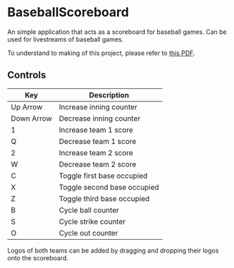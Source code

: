 # BaseballScoreboard

An simple application that acts as a scoreboard for baseball games. Can be used for livestreams of baseball games.

To understand to making of this project, please refer to [this PDF](BaseballScoreboard.pdf).

## Controls

Key        | Description
-----------|----------------------------
Up Arrow   | Increase inning counter
Down Arrow | Decrease inning counter
1          | Increase team 1 score
Q          | Decrease team 1 score
2          | Increase team 2 score
W          | Decrease team 2 score
C          | Toggle first base occupied
X          | Toggle second base occupied
Z          | Toggle third base occupied
B          | Cycle ball counter
S          | Cycle strike counter
O          | Cycle out counter

Logos of both teams can be added by dragging and dropping their logos onto the scoreboard.
